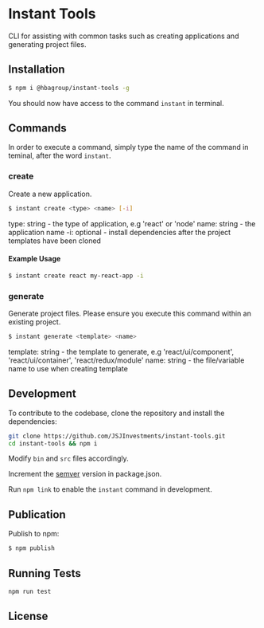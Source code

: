# Instant Tools

CLI for assisting with common tasks such as creating applications and generating project files.

## Installation

```bash
$ npm i @hbagroup/instant-tools -g
```

You should now have access to the command `instant` in terminal.

## Commands

In order to execute a command, simply type the name of the command in teminal, after the word `instant`.

### create

Create a new application.

```bash
$ instant create <type> <name> [-i]
```

type: string - the type of application, e.g 'react' or 'node'
name: string - the application name
-i: optional - install dependencies after the project templates have been cloned

#### Example Usage

```bash
$ instant create react my-react-app -i
```

### generate

Generate project files. Please ensure you execute this command within an existing project.

```bash
$ instant generate <template> <name>
```

template: string - the template to generate, e.g 'react/ui/component', 'react/ui/container', 'react/redux/module'
name: string - the file/variable name to use when creating template

## Development

To contribute to the codebase, clone the repository and install the dependencies:

```bash
git clone https://github.com/JSJInvestments/instant-tools.git
cd instant-tools && npm i
```

Modify `bin` and `src` files accordingly.

Increment the [semver](https://semver.org/) version in package.json.

Run `npm link` to enable the `instant` command in development.

## Publication

Publish to npm:

```bash
$ npm publish
```

## Running Tests

```bash
npm run test
```

## License
